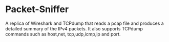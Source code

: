 # Packet-Sniffer
A replica of Wireshark and TCPdump that reads a pcap file and produces a detailed summary of the IPv4 packets. It also supports TCPdump commands such as host,net,
tcp,udp,icmp,ip and port.
